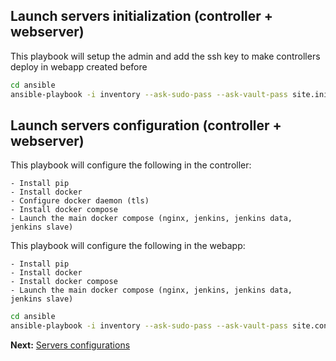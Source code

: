 ## Launch servers initialization (controller + webserver)

This playbook will setup the admin and add the ssh key to make controllers deploy in webapp created before

```bash
cd ansible
ansible-playbook -i inventory --ask-sudo-pass --ask-vault-pass site.init.yml
```

## Launch servers configuration (controller + webserver)

This playbook will configure the following in the controller:
        
    - Install pip
    - Install docker
    - Configure docker daemon (tls)
    - Install docker compose
    - Launch the main docker compose (nginx, jenkins, jenkins data, jenkins slave)

This playbook will configure the following in the webapp:
        
    - Install pip
    - Install docker
    - Install docker compose
    - Launch the main docker compose (nginx, jenkins, jenkins data, jenkins slave)

```bash
cd ansible
ansible-playbook -i inventory --ask-sudo-pass --ask-vault-pass site.configuration.yml
```


<b>Next:</b> [Servers configurations](../README.md#servers-configurations)
